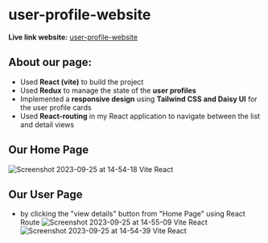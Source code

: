 # user-profile-website
**Live link website:** [user-profile-website](https://65114892e7943d7543e2d1ee--wonderful-beignet-f4de02.netlify.app/)
</br>
## About our page:
+ Used **React (vite)** to build the project
+ Used **Redux** to manage the state of the **user profiles**
+ Implemented a **responsive design** using **Tailwind CSS and Daisy UI** for the user profile cards
+ Used **React-routing** in my React application to navigate between the list and detail views

## Our Home Page
![Screenshot 2023-09-25 at 14-54-18 Vite React](https://github.com/md-hanif14/user-profile-website-akash/assets/121877898/d3274cf1-9bbb-4eb6-9990-6fb41c2080cd)
</br>
## Our User Page 
- by clicking the "view details" button from "Home Page" using React Route
![Screenshot 2023-09-25 at 14-55-09 Vite React](https://github.com/md-hanif14/user-profile-website-akash/assets/121877898/37178a30-f847-45f3-91bc-1cff1029e359)
![Screenshot 2023-09-25 at 14-54-39 Vite React](https://github.com/md-hanif14/user-profile-website-akash/assets/121877898/fee87a6f-fbd1-4657-88cc-720257e97e30)
